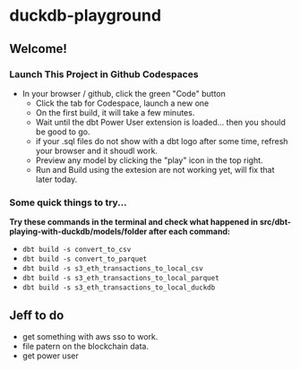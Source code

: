 # duckdb-playground

## Welcome!
### Launch This Project in Github Codespaces
- In your browser / github, click the green "Code" button
  - Click the tab for Codespace, launch a new one
  - On the first build, it will take a few minutes.
  - Wait until the dbt Power User extension is loaded... then you should be good to go.
  - if your .sql files do not show with a dbt logo after some time, refresh your browser and it shoudl work.
  - Preview any model by clicking the "play" icon in the top right.
  - Run and Build using the extesion are not working yet, will fix that later today.

### Some quick things to try...  
**Try these commands in the terminal and check what happened in src/dbt-playing-with-duckdb/models/folder after each command:**
- `dbt build -s convert_to_csv`
- `dbt build -s convert_to_parquet`
- `dbt build -s s3_eth_transactions_to_local_csv`
- `dbt build -s s3_eth_transactions_to_local_parquet`
- `dbt build -s s3_eth_transactions_to_local_duckdb`


## Jeff to do
- get something with aws sso to work.
- file patern on the blockchain data.
- get power user 